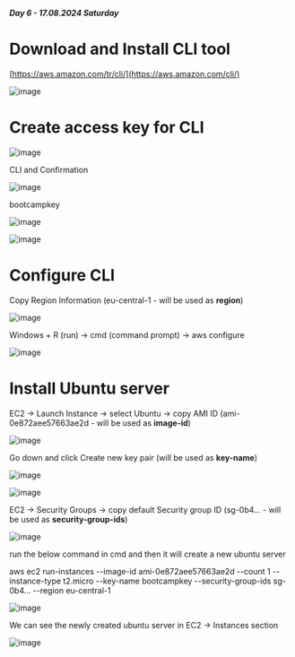 _**Day 6 - 17.08.2024 Saturday**_

# Download and Install CLI tool

[https://aws.amazon.com/tr/cli/](https://aws.amazon.com/cli/)

![image](https://github.com/user-attachments/assets/4d6c3a2b-e6b9-4ac9-9265-0d6d707eb08d)


# Create access key for CLI

![image](https://github.com/user-attachments/assets/54b44643-39fa-4eab-a4f4-3aeab800b233)


CLI and Confirmation

![image](https://github.com/user-attachments/assets/26ae94c3-89eb-48b4-abc0-a9b3a543fc59)


bootcampkey

![image](https://github.com/user-attachments/assets/0c7a67e9-ef91-4909-9da5-2faa256b19a8)

![image](https://github.com/user-attachments/assets/b3ff330a-3c7a-4363-a79b-ae545eb3238d)


# Configure CLI

Copy Region Information (eu-central-1 - will be used as **region**)

![image](https://github.com/user-attachments/assets/63cb5ccc-7a0c-4570-9c1e-1125131f63f4)


Windows + R (run) -> cmd (command prompt) -> aws configure

![image](https://github.com/user-attachments/assets/278a4291-41da-4ea3-bef1-78c09c6a99f6)


# Install Ubuntu server

EC2 -> Launch Instance -> select Ubuntu -> copy AMI ID (ami-0e872aee57663ae2d - will be used as **image-id**)

![image](https://github.com/user-attachments/assets/4fabe313-cd62-4412-9d50-c8a99c20b0c9)

Go down and click Create new key pair (will be used as **key-name**)

![image](https://github.com/user-attachments/assets/ba0374af-47f4-4166-9c09-baede78149ca)

![image](https://github.com/user-attachments/assets/e912db05-02b0-4c6e-a963-58cfa4bfe40c)


EC2 -> Security Groups -> copy default Security group ID (sg-0b4... - will be used as **security-group-ids**)

![image](https://github.com/user-attachments/assets/025a147b-6c5c-40e1-82ae-cf252702c825)


run the below command in cmd and then it will create a new ubuntu server

aws ec2 run-instances --image-id ami-0e872aee57663ae2d --count 1 --instance-type t2.micro --key-name bootcampkey --security-group-ids sg-0b4... --region eu-central-1

![image](https://github.com/user-attachments/assets/fca7b929-ee92-46e0-a0ce-0efeebee4fc4)

We can see the newly created ubuntu server in EC2 -> Instances section

![image](https://github.com/user-attachments/assets/621e0d60-4144-44dc-98f6-2926a511d6cb)


